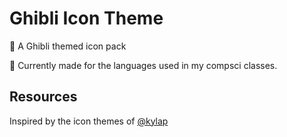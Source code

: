 # Ghibli Icon Theme

🎀 A Ghibli themed icon pack

🎀 Currently made for the languages used in my compsci classes.

## Resources

Inspired by the icon themes of [@kylap](https://github.com/klyap)
